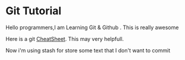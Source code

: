 # Git Tutorial 

Hello programmers,I am Learning Git & Github . This is really awesome

Here is a git [CheatSheet](https://www.atlassian.com/git/tutorials/atlassian-git-cheatsheet). This may very helpfull.

Now i'm using stash for store some text that I don't want to commit